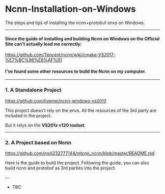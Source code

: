 # Ncnn-Installation-on-Windows
The steps and tips of installing the ncnn+protobuf envs on Windows.


----
#### Since the guide of installing and building Ncnn on Windows on the Official Site **can't** actually lead me correctly:

  https://github.com/Tencent/ncnn/wiki/cmake-VS2017-%E7%BC%96%E8%AF%91

#### I've found some other resources to build the Ncnn on my computer.
----
### 1. A Standalone Project

  https://github.com/liyemei/ncnn-windows-vs2013
  
This project doesn't rely on the envs. All the resources of the 3rd party are included in the project.

But it relys on the **VS201x v120 toolset**.

----
### 2. A Project based on Ncnn

  https://github.com/moli232777144/mtcnn_ncnn/blob/master/README.md
  
Here is the guide to build the project. Following the guide, you can also build ncnn and protobuf as 3rd parties into the project.

--


* TBC
